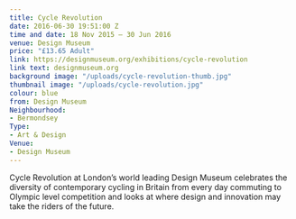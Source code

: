 ```yaml
---
title: Cycle Revolution
date: 2016-06-30 19:51:00 Z
time and date: 18 Nov 2015 – 30 Jun 2016
venue: Design Museum
price: "£13.65 Adult"
link: https://designmuseum.org/exhibitions/cycle-revolution
link text: designmuseum.org
background image: "/uploads/cycle-revolution-thumb.jpg"
thumbnail image: "/uploads/cycle-revolution.jpg"
colour: blue
from: Design Museum
Neighbourhood:
- Bermondsey
Type:
- Art & Design
Venue:
- Design Museum
---
```


Cycle Revolution at London’s world leading Design Museum celebrates the diversity of contemporary cycling in Britain from every day commuting to Olympic level competition and looks at where design and innovation may take the riders of the future.
